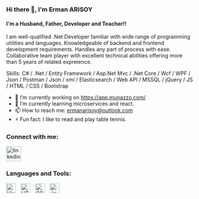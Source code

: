 ### Hi there 👋, I'm Erman ARISOY 
#### I'm a Husband, Father, Developer and Teacher!!
I am well-qualified .Net Developer familiar with wide range of programming utilities and languages. Knowledgeable of backend and frontend development requirements. Handles any part of process with ease. Collaborative team player with excellent technical abilities offering more than 5 years of related expreience.

Skills: C# / .Net / Entity Framework / Asp.Net Mvc / .Net Core / Wcf / WPF / Json / Postman / Json / xml / Elasticsearch / Web API / MSSQL / jQuery / JS / HTML / CSS / Bootstrap

- 🔭 I’m currently working on https://app.munazzo.com/ 
- 🌱 I’m currently learning microservices and react. 
- 📫 How to reach me: ermanarisoy@outlook.com 
- ⚡ Fun fact: I like to read and play table tennis. 

### Connect with me:

[<img src='https://cdn.jsdelivr.net/gh/devicons/devicon/icons/linkedin/linkedin-original.svg' alt='linkedin' height='40'>](https://www.linkedin.com/in/https://www.linkedin.com/in/erman-ar%C4%B1soy-164359183//)  

### Languages and Tools:

<img align="left" alt="Visual Studio Code" width="26px" src="https://cdn.jsdelivr.net/gh/devicons/devicon/icons/vscode/vscode-original.svg" style="padding-right:10px;" />
<img align="left" alt="HTML5" width="26px" src="https://cdn.jsdelivr.net/gh/devicons/devicon/icons/html5/html5-original.svg" style="padding-right:10px;" />
<img align="left" alt="CSS3" width="26px" src="https://cdn.jsdelivr.net/gh/devicons/devicon/icons/css3/css3-original.svg" style="padding-right:10px;" />
<img align="left" alt="JavaScript" width="26px" src="https://cdn.jsdelivr.net/gh/devicons/devicon/icons/javascript/javascript-original.svg" style="padding-right:10px;" />




